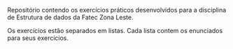 Repositório contendo os exercícios práticos desenvolvidos para a disciplina de Estrutura de dados da Fatec Zona Leste.

Os exercícios estão separados em listas. Cada lista contem os enunciados para seus exercícios.